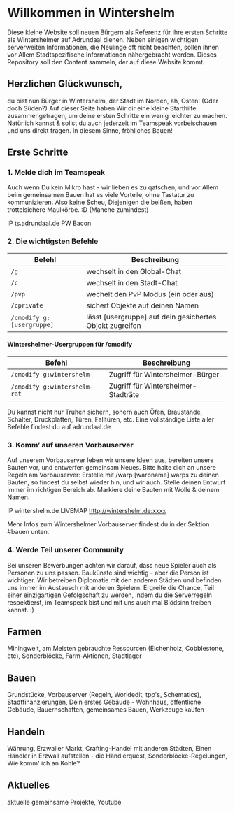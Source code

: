 Willkommen in Wintershelm
======


Diese kleine Website soll neuen Bürgern als Referenz für ihre ersten Schritte als Wintershelmer auf Adrundaal dienen. Neben einigen wichtigen serverweiten Informationen, die Neulinge oft nicht beachten, sollen ihnen vor Allem Stadtspezifische Informationen nähergebracht werden. Dieses Repository soll den Content sammeln, der auf diese Website kommt.

## Herzlichen Glückwunsch,

du bist nun Bürger in Wintershelm, der Stadt im Norden, äh, Osten! (Oder doch Süden?) Auf dieser Seite haben Wir dir eine kleine Starthilfe zusammengetragen, um deine ersten Schritte ein wenig leichter zu machen.
Natürlich kannst & sollst du auch jederzeit im Teamspeak vorbeischauen und  uns direkt fragen. In diesem Sinne, fröhliches Bauen!

## Erste Schritte

### 1. Melde dich im Teamspeak

Auch wenn Du kein Mikro hast - wir lieben es zu qatschen, und vor Allem beim gemeinsamen Bauen hat es viele Vorteile, ohne Tastatur zu kommunizieren. Also keine Scheu, Diejenigen die beißen, haben trottelsichere Maulkörbe. :D (Manche zumindest)

IP     ts.adrundaal.de
PW     Bacon

### 2. Die wichtigsten Befehle

| Befehl | Beschreibung |
| --- | --- |
| `/g` | wechselt in den Global-Chat |
| `/c` | wechselt in den Stadt-Chat |
| `/pvp` | wechelt den PvP Modus (ein oder aus) |
| `/cprivate` | sichert Objekte auf deinen Namen |
| `/cmodify g:[usergruppe]` | lässt [usergruppe] auf dein gesichertes Objekt zugreifen |

#### Wintershelmer-Usergruppen für /cmodify

| Befehl | Beschreibung |
| --- | --- |
| `/cmodify g:wintershelm` | Zugriff für Wintershelmer-Bürger |
| `/cmodify g:wintershelm-rat` | Zugriff für Wintershelmer-Stadträte |

Du kannst nicht  nur Truhen sichern, sonern auch Öfen, Braustände, Schalter, Druckplatten, Türen, Falltüren, etc.
Eine vollständige Liste aller Befehle findest du auf adrundaal.de


### 3. Komm’ auf unseren Vorbauserver

Auf unserem Vorbauserver leben wir unsere Ideen aus, bereiten unsere Bauten vor, und entwerfen gemeinsam Neues.
Bitte halte dich an unsere Regeln am Vorbauserver: Erstelle mit /warp [warpname] warps zu deinen Bauten, so findest du selbst wieder hin, und wir auch. Stelle deinen Entwurf immer im richtigen Bereich ab. Markiere deine Bauten mit Wolle & deinem Namen.

IP      wintershelm.de
LIVEMAP          http://wintershelm.de:xxxx

Mehr Infos zum  Wintershelmer Vorbauserver findest du in der Sektion #bauen unten.

### 4. Werde Teil unserer Community

Bei unseren Bewerbungen achten wir darauf, dass neue Spieler auch als Personen zu uns passen. Baukünste sind wichtig - aber die Person ist wichtiger.
Wir betreiben Diplomatie mit den anderen Städten und befinden uns immer im Austausch mit anderen Spielern. Ergreife die Chance, Teil einer einzigartigen Gefolgschaft zu werden, indem du die Serverregeln respektierst, im Teamspeak bist und mit uns auch mal Blödsinn treiben kannst. :)

## Farmen

Miningwelt, am Meisten gebrauchte Ressourcen (Eichenholz, Cobblestone, etc), Sonderblöcke, Farm-Aktionen, Stadtlager

## Bauen

Grundstücke, Vorbauserver (Regeln, Worldedit, tpp's, Schematics), Stadtfinanzierungen, Dein erstes Gebäude - Wohnhaus, öffentliche Gebäude, Bauernschaften, gemeinsames Bauen, Werkzeuge kaufen

## Handeln

Währung, Erzwaller Markt, Crafting-Handel mit anderen Städten, Einen Händler in Erzwall aufstellen - die Händlerquest, Sonderblöcke-Regelungen, Wie komm' ich an Kohle?

## Aktuelles

aktuelle gemeinsame Projekte, Youtube
